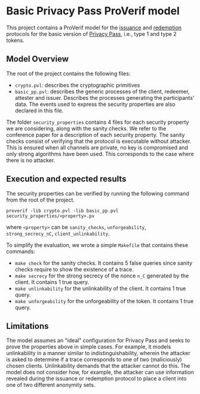 # Basic Privacy Pass ProVerif model

This project contains a ProVerif model for the [issuance](https://datatracker.ietf.org/doc/draft-ietf-privacypass-protocol/) and [redemption](https://datatracker.ietf.org/doc/draft-ietf-privacypass-auth-scheme/) protocols for the basic version of [Privacy Pass](https://datatracker.ietf.org/doc/draft-ietf-privacypass-architecture/), i.e., type 1 and type 2 tokens.

## Model Overview

The root of the project contains the following files:
- `crypto.pvl`: describes the cryptographic primitives
- `basic_pp.pvl`: describes the generic processes of the client, redeemer, attester and issuer. Describes the processes generating the participants' data. The events used to express the security properties are also declared in this file.

The folder `security_properties` contains 4 files for each security property we are considering, along with the sanity checks. We refer to the conference paper for a description of each security property. The sanity checks consist of verifying that the protocol is executable without attacker. This is ensured when all channels are private, no key is compromised and only strong algorithms have been used. This corresponds to the case where there is no attacker.

## Execution and expected results

The security properties can be verified by running the following command from the root of the project.
```
proverif -lib crypto.pvl -lib basic_pp.pvl security_properties/<property>.pv
```
where `<property>` can be `sanity_checks`, `unforgeability`, `strong_secrecy_nC`, `client_unlinkability`.

To simplify the evaluation, we wrote a simple `Makefile` that contains these commands:
- `make check` for the sanity checks. It contains 5 false queries since sanity checks require to show the existence of a trace.
- `make secrecy` for the strong secrecy of the nonce `n_C` generated by the client. It contains 1 true query.
- `make unlinkability` for the unlinkability of the client. It contains 1 true query.
- `make unforgeability` for the unforgeability of the token. It contains 1 true query.

## Limitations

The model assumes an "ideal" configuration for Privacy Pass and seeks to prove the properties above in simple cases. For example, it models unlinkability in a manner similar to indistinguishability, wherein the attacker is asked to determine if a trace corresponds to one of two (maliciously) chosen clients. Unlinkability demands that the attacker cannot do this. The model does not consider how, for example, the attacker can use information revealed during the issuance or redemption protocol to place a client into one of two different anonymity sets. 
